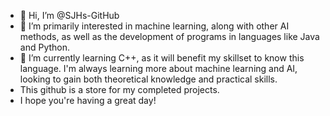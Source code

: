 - 👋 Hi, I’m @SJHs-GitHub
- 👀 I’m primarily interested in machine learning, along with other AI methods, as well as the development of programs in languages like Java and Python.
- 🌱 I’m currently learning C++, as it will benefit my skillset to know this language. I'm always learning more about machine learning and AI, looking to gain both theoretical knowledge and practical skills.
- This github is a store for my completed projects.
- I hope you're having a great day!
<!---
SJHs-GitHub/SJHs-GitHub is a ✨ special ✨ repository because its `README.md` (this file) appears on your GitHub profile.
You can click the Preview link to take a look at your changes.
--->
